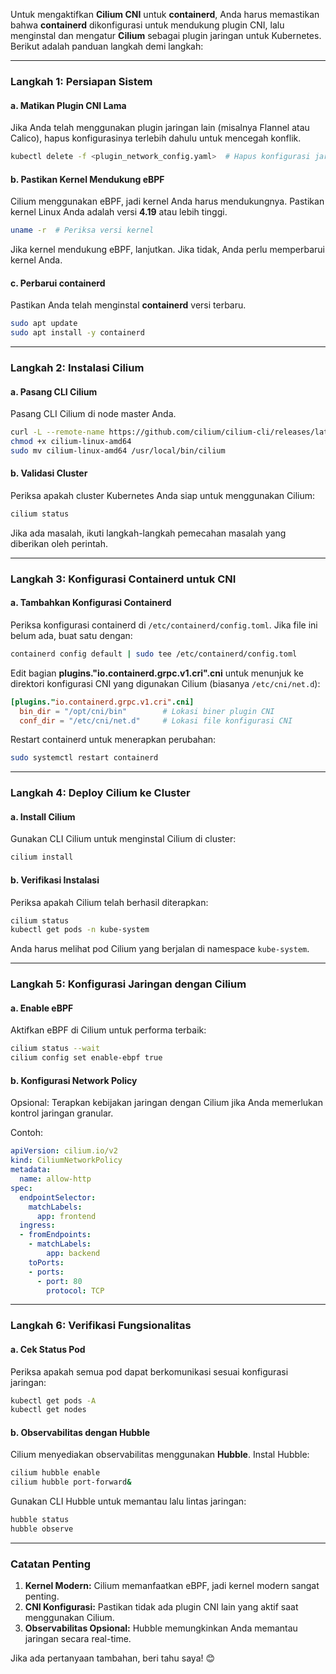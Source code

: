 Untuk mengaktifkan **Cilium CNI** untuk **containerd**, Anda harus memastikan bahwa **containerd** dikonfigurasi untuk mendukung plugin CNI, lalu menginstal dan mengatur **Cilium** sebagai plugin jaringan untuk Kubernetes. Berikut adalah panduan langkah demi langkah:

---

### **Langkah 1: Persiapan Sistem**
#### a. **Matikan Plugin CNI Lama**
Jika Anda telah menggunakan plugin jaringan lain (misalnya Flannel atau Calico), hapus konfigurasinya terlebih dahulu untuk mencegah konflik.

```bash
kubectl delete -f <plugin_network_config.yaml>  # Hapus konfigurasi jaringan lama
```

#### b. **Pastikan Kernel Mendukung eBPF**
Cilium menggunakan eBPF, jadi kernel Anda harus mendukungnya. Pastikan kernel Linux Anda adalah versi **4.19** atau lebih tinggi.
```bash
uname -r  # Periksa versi kernel
```

Jika kernel mendukung eBPF, lanjutkan. Jika tidak, Anda perlu memperbarui kernel Anda.

#### c. **Perbarui containerd**
Pastikan Anda telah menginstal **containerd** versi terbaru.
```bash
sudo apt update
sudo apt install -y containerd
```

---

### **Langkah 2: Instalasi Cilium**
#### a. **Pasang CLI Cilium**
Pasang CLI Cilium di node master Anda.
```bash
curl -L --remote-name https://github.com/cilium/cilium-cli/releases/latest/download/cilium-linux-amd64
chmod +x cilium-linux-amd64
sudo mv cilium-linux-amd64 /usr/local/bin/cilium
```

#### b. **Validasi Cluster**
Periksa apakah cluster Kubernetes Anda siap untuk menggunakan Cilium:
```bash
cilium status
```

Jika ada masalah, ikuti langkah-langkah pemecahan masalah yang diberikan oleh perintah.

---

### **Langkah 3: Konfigurasi Containerd untuk CNI**
#### a. **Tambahkan Konfigurasi Containerd**
Periksa konfigurasi containerd di `/etc/containerd/config.toml`. Jika file ini belum ada, buat satu dengan:
```bash
containerd config default | sudo tee /etc/containerd/config.toml
```

Edit bagian **plugins."io.containerd.grpc.v1.cri".cni** untuk menunjuk ke direktori konfigurasi CNI yang digunakan Cilium (biasanya `/etc/cni/net.d`):
```toml
[plugins."io.containerd.grpc.v1.cri".cni]
  bin_dir = "/opt/cni/bin"        # Lokasi biner plugin CNI
  conf_dir = "/etc/cni/net.d"     # Lokasi file konfigurasi CNI
```

Restart containerd untuk menerapkan perubahan:
```bash
sudo systemctl restart containerd
```

---

### **Langkah 4: Deploy Cilium ke Cluster**
#### a. **Install Cilium**
Gunakan CLI Cilium untuk menginstal Cilium di cluster:
```bash
cilium install
```

#### b. **Verifikasi Instalasi**
Periksa apakah Cilium telah berhasil diterapkan:
```bash
cilium status
kubectl get pods -n kube-system
```

Anda harus melihat pod Cilium yang berjalan di namespace `kube-system`.

---

### **Langkah 5: Konfigurasi Jaringan dengan Cilium**
#### a. **Enable eBPF**
Aktifkan eBPF di Cilium untuk performa terbaik:
```bash
cilium status --wait
cilium config set enable-ebpf true
```

#### b. **Konfigurasi Network Policy**
Opsional: Terapkan kebijakan jaringan dengan Cilium jika Anda memerlukan kontrol jaringan granular.

Contoh:
```yaml
apiVersion: cilium.io/v2
kind: CiliumNetworkPolicy
metadata:
  name: allow-http
spec:
  endpointSelector:
    matchLabels:
      app: frontend
  ingress:
  - fromEndpoints:
    - matchLabels:
        app: backend
    toPorts:
    - ports:
      - port: 80
        protocol: TCP
```

---

### **Langkah 6: Verifikasi Fungsionalitas**
#### a. **Cek Status Pod**
Periksa apakah semua pod dapat berkomunikasi sesuai konfigurasi jaringan:
```bash
kubectl get pods -A
kubectl get nodes
```

#### b. **Observabilitas dengan Hubble**
Cilium menyediakan observabilitas menggunakan **Hubble**. Instal Hubble:
```bash
cilium hubble enable
cilium hubble port-forward&
```

Gunakan CLI Hubble untuk memantau lalu lintas jaringan:
```bash
hubble status
hubble observe
```

---

### **Catatan Penting**
1. **Kernel Modern:** Cilium memanfaatkan eBPF, jadi kernel modern sangat penting.
2. **CNI Konfigurasi:** Pastikan tidak ada plugin CNI lain yang aktif saat menggunakan Cilium.
3. **Observabilitas Opsional:** Hubble memungkinkan Anda memantau jaringan secara real-time.

Jika ada pertanyaan tambahan, beri tahu saya! 😊